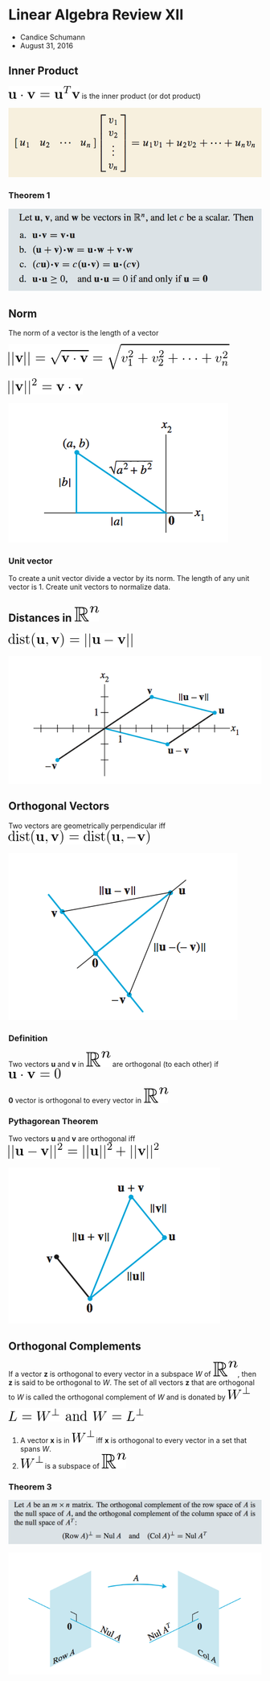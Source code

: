 # Linear Algebra Review XII

-   Candice Schumann
-   August 31, 2016

## Inner Product

![](img/dot_product.png) is the inner product (or dot product)

![](img/inner_product2.png)

### Theorem 1

![](img/theorem1.png)

## Norm

The norm of a vector is the length of a vector

![](img/norm.png)

![](img/norm_squared.png)

![](img/R2_norm.png)

### Unit vector

To create a unit vector divide a vector by its norm. The length of any unit vector is 1. Create unit vectors to normalize data.

## Distances in ![](img/Rn.png)

![](img/distance.png)

![](img/distance_R2.png)

## Orthogonal Vectors

Two vectors are geometrically perpendicular iff ![](img/perpendicular.png)

![](img/perpendicular_visual.png)

### Definition

Two vectors **u** and **v** in ![](img/Rn.png) are orthogonal (to each other) if ![](img/orthogonal.png)

**0** vector is orthogonal to every vector in ![](img/Rn.png)

### Pythagorean Theorem

Two vectors **u** and **v** are orthogonal iff ![](img/pythagorean.png)

![](img/pythagorean_R2.png)

## Orthogonal Complements

If a vector **z** is orthogonal to every vector in a subspace *W* of ![](img/Rn.png), then **z** is said to be orthogonal to *W*. The set of all vectors **z** that are orthogonal to *W* is called the orthogonal complement of *W* and is donated by ![](img/orthogonal_complement.png)

![](img/orthogonal_complement2.png)

1) A vector **x** is in ![](img/orthogonal_complement.png) iff **x** is orthogonal to every vector in a set that spans *W*.
2) ![](img/orthogonal_complement.png) is a subspace of ![](img/Rn.png)

### Theorem 3

![](img/theorem3.png)

![](img/theorem3_visual.png)